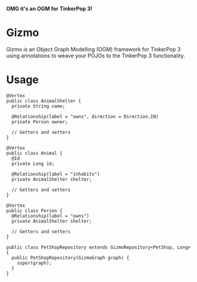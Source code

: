 __OMG it's an OGM for TinkerPop 3!__

Gizmo
=====

Gizmo is an Object Graph Modelling (OGM) framework for TinkerPop 3 using annotations to weave your POJOs to 
the TinkerPop 3 functionality.

Usage
=====
```
@Vertex
public class AnimalShelter {
  private String name;
  
  @Relationship(label = "owns", direction = Direction.IN)
  private Person owner;
  
  // Getters and setters
}

@Vertex
public class Animal {
  @Id
  private Long id;
  
  @Relationship(label = "inhabits")
  private AnimalShelter shelter;
  
  // Getters and setters
}

@Vertex
public class Person {
  @Relationship(label = "owns")
  private AnimalShelter shelter;
  
  // Getters and setters
}
```

```
public class PetShopRepository extends GizmoRepository<PetShop, Long> {
  public PetShopRepository(GizmoGraph graph) {
    super(graph);
  }
}
```